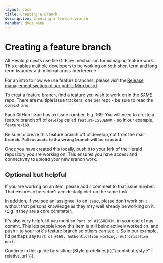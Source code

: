 ```yaml
---
layout: docs
title: Creating a Branch
description: Creating a feature branch
menubar: docs_menu
---
```


# Creating a feature branch

All Herald projects use the GitFlow mechanism for managing feature work.
This enables multiple developers to be working on both short term and long term
features with minimal cross interference.

For an intro to how we use feature branches, please visit the
[Release management section of our public Miro board](https://miro.com/app/board/o9J_kidPGWQ=/?moveToWidget=3074457358810022477&cot=14).

To creat a feature branch, find a feature you wish to work on in the SAME repo.
There are multiple issue trackers, one per repo - be sure to read the correct one.

Each GitHub issue has an issue number. E.g. 169. You will need to create a feature
branch off of `develop` called `feature-ISSUENUM` - so in our example, `feature-169`.

Be sure to create this feature branch off of develop, not from the main branch.
Pull requests to the wrong branch will be rejected.

Once you have created this locally, push it to your fork of the Herald repository
you are working on. This ensures you have access and connectivity to upload
your new branch work.

## Optional but helpful

If you are working on an item, please add a comment to that issue number. That
ensures others don't accidentally pick up the same task. 

In addition, if you see an 'assignee'
to an issue, please don't work on it without that persons knowledge as they may
well already be working on it. (E.g. if they are a core committer).

It's also very helpful if you mention `Part of #ISSUENUM.` in your end of day 
commit. This lets people know this item is still being actively worked on, 
and push it to your fork's feature branch so others can see it.
So in our example, I'd perhaps say `Part of #169. Authentication working, Authorisation next`.

Continue in this guide by visiting: [Style guidelines]({{"/contribute/style" | relative_url }}).